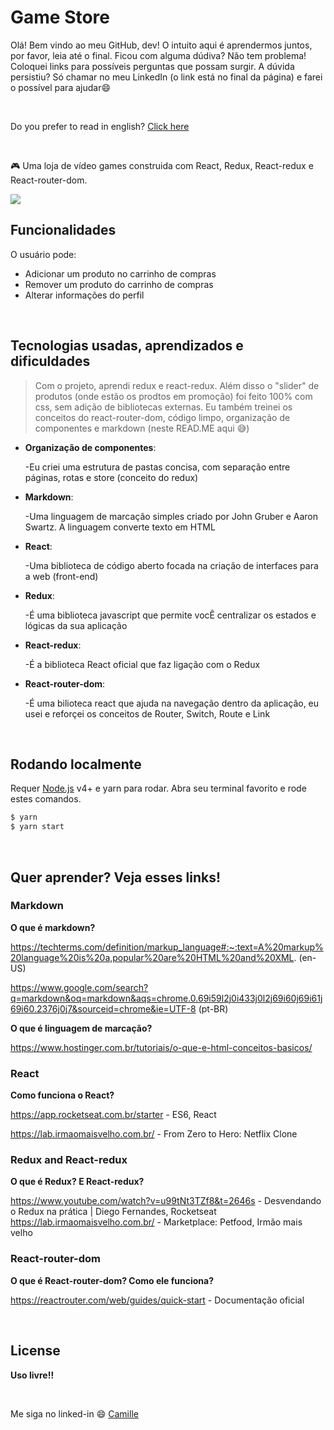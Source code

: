 
# Game Store
Olá! Bem vindo ao meu GitHub, dev! O intuito aqui é aprendermos juntos, por favor, leia até o final. Ficou com alguma dúdiva? Não tem problema! Coloquei links para possíveis perguntas que possam surgir. A dúvida persistiu? Só chamar no meu LinkedIn (o link está no final da página) e farei o possível para ajudar:smile:

<br/>

Do you prefer to read in english?  [Click here](https://github.com/camillegachido/redux-e-commerce/blob/master/README-EN.md)

<br/>

:video_game: Uma loja de vídeo games construida com React, Redux, React-redux e React-router-dom.

![](https://user-images.githubusercontent.com/68309624/100689173-b87ddd00-3362-11eb-9fa3-bd163acdcc1b.gif)

## Funcionalidades
O usuário pode:
- Adicionar um produto no carrinho de compras
- Remover um produto do carrinho de compras
- Alterar informações do perfil

<br />

## Tecnologias usadas, aprendizados e dificuldades
> Com o projeto, aprendi redux e react-redux. Além disso o "slider" de produtos (onde estão os prodtos em promoção) foi feito 100% com css, sem adição de bibliotecas externas. Eu também treinei os conceitos do react-router-dom, código limpo, organização de componentes e markdown (neste READ.ME aqui :sweat_smile:)

- **Organização de componentes**: 
   
   -Eu criei uma estrutura de pastas concisa, com separação entre páginas, rotas e store (conceito do redux)
   
- **Markdown**: 

   -Uma linguagem de marcação simples criado por John Gruber e Aaron Swartz. A linguagem converte texto em HTML
   
- **React**: 
   
   -Uma biblioteca de código aberto focada na criação de interfaces para a web (front-end)
   
- **Redux**: 
   
   -É uma biblioteca javascript que permite vocÊ centralizar os estados e lógicas da sua aplicação
   
- **React-redux**: 
	
   -É a biblioteca React oficial que faz ligação com o Redux
   
- **React-router-dom**: 
   
   -É uma bilioteca react que ajuda na navegação dentro da aplicação, eu usei e reforçei os conceitos de Router, Switch, Route e Link

<br/>

## Rodando localmente
Requer [Node.js](https://nodejs.org/) v4+ e yarn para rodar.
Abra seu terminal favorito e rode estes comandos.

```sh
$ yarn 
$ yarn start
```
  
<br/>

## Quer aprender? Veja esses links!
### Markdown

**O que é markdown?**

https://techterms.com/definition/markup_language#:~:text=A%20markup%20language%20is%20a,popular%20are%20HTML%20and%20XML. (en-US)

https://www.google.com/search?q=markdown&oq=markdown&aqs=chrome.0.69i59l2j0i433j0l2j69i60j69i61j69i60.2376j0j7&sourceid=chrome&ie=UTF-8 (pt-BR)

**O que é linguagem de marcação?** 

https://www.hostinger.com.br/tutoriais/o-que-e-html-conceitos-basicos/

### React

**Como funciona o React?** 

https://app.rocketseat.com.br/starter - ES6, React 

https://lab.irmaomaisvelho.com.br/ - From Zero to Hero: Netflix Clone

### Redux and React-redux

**O que é Redux? E React-redux?**

https://www.youtube.com/watch?v=u99tNt3TZf8&t=2646s - Desvendando o Redux na prática | Diego Fernandes, Rocketseat
https://lab.irmaomaisvelho.com.br/ - Marketplace: Petfood, Irmão mais velho

### React-router-dom

**O que é React-router-dom? Como ele funciona?**

https://reactrouter.com/web/guides/quick-start - Documentação oficial

<br />

## License

**Uso livre!!**

<br/>

Me siga no linked-in :smile: [Camille](https://www.linkedin.com/in/camille-gachido-b4809b1a4/)
